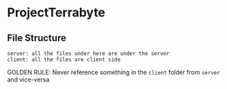 # ProjectTerrabyte

## File Structure

```
server: all the files under here are under the server
client: all the files are client side
```

GOLDEN RULE: Never reference something in the `client` folder from `server` and vice-versa
